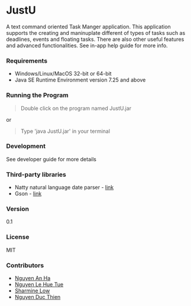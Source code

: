 # JustU
A text command oriented Task Manger application. This application supports the creating and maninuplate different of types of tasks such as deadlines, events and floating tasks. There are also other useful features and advanced functionalities. See in-app help guide for more info. 

### Requirements
- Windows/Linux/MacOS 32-bit or 64-bit
- Java SE Runtime Environment version 7.25 and above


### Running the Program
> Double click on the program named JustU.jar

or

> Type 'java JustU.jar' in your terminal


### Development

See developer guide for more details


### Third-party libraries

- Natty natural language date parser - [link](http://natty.joestelmach.com/)
- Gson - [link](https://code.google.com/p/google-gson/)


### Version
0.1


### License

MIT


### Contributors
* [Nguyen An Ha]
* [Nguyen Le Hue Tue]
* [Sharmine Low]
* [Nguyen Duc Thien]

[Nguyen An Ha]: https://github.com/AnHaNguyen
[Nguyen Le Hue Tue]: https://github.com/bihuutue
[Sharmine Low]: https://github.com/sharminelow
[Nguyen Duc Thien]: https://github.com/ndt93

